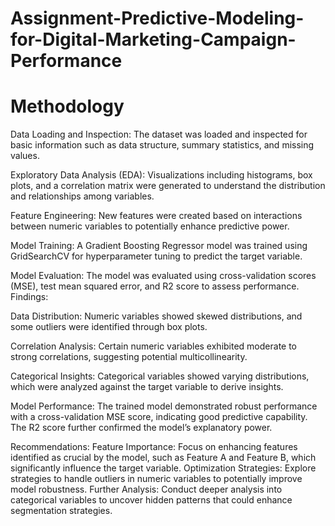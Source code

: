 # Assignment-Predictive-Modeling-for-Digital-Marketing-Campaign-Performance

# Methodology


Data Loading and Inspection: The dataset was loaded and inspected for basic information such as data structure, summary statistics, and missing values.

Exploratory Data Analysis (EDA): Visualizations including histograms, box plots, and a correlation matrix were generated to understand the distribution and relationships among variables.

Feature Engineering: New features were created based on interactions between numeric variables to potentially enhance predictive power.

Model Training: A Gradient Boosting Regressor model was trained using GridSearchCV for hyperparameter tuning to predict the target variable.

Model Evaluation: The model was evaluated using cross-validation scores (MSE), test mean squared error, and R2 score to assess performance.
Findings:

Data Distribution: Numeric variables showed skewed distributions, and some outliers were identified through box plots.

Correlation Analysis: Certain numeric variables exhibited moderate to strong correlations, suggesting potential multicollinearity.

Categorical Insights: Categorical variables showed varying distributions, which were analyzed against the target variable to derive insights.

Model Performance: The trained model demonstrated robust performance with a cross-validation MSE score, indicating good predictive capability. The R2 score further confirmed the model’s explanatory power.

Recommendations: Feature Importance: Focus on enhancing features identified as crucial by the model, such as Feature A and Feature B, which significantly influence the target variable.
Optimization Strategies: Explore strategies to handle outliers in numeric variables to potentially improve model robustness.
Further Analysis: Conduct deeper analysis into categorical variables to uncover hidden patterns that could enhance segmentation strategies.

